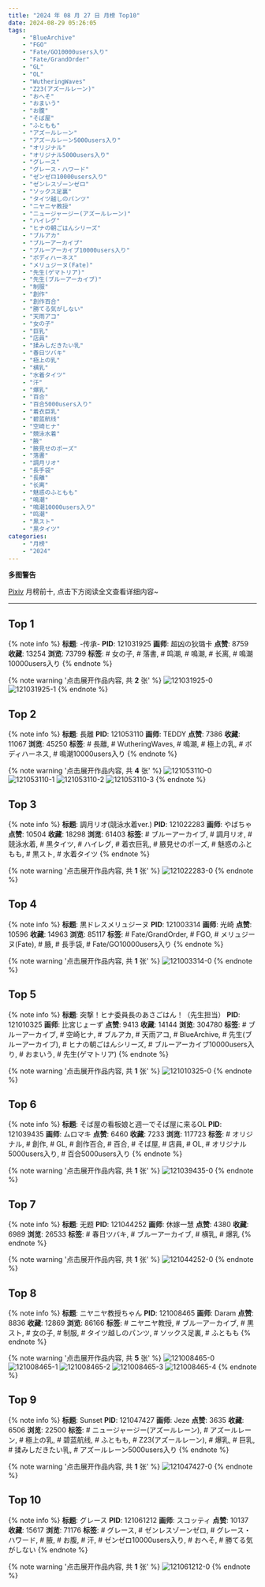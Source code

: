 ```yaml
---
title: "2024 年 08 月 27 日 月榜 Top10"
date: 2024-08-29 05:26:05
tags:
    - "BlueArchive"
    - "FGO"
    - "Fate/GO10000users入り"
    - "Fate/GrandOrder"
    - "GL"
    - "OL"
    - "WutheringWaves"
    - "Z23(アズールレーン)"
    - "おへそ"
    - "おまいう"
    - "お腹"
    - "そば屋"
    - "ふともも"
    - "アズールレーン"
    - "アズールレーン5000users入り"
    - "オリジナル"
    - "オリジナル5000users入り"
    - "グレース"
    - "グレース・ハワード"
    - "ゼンゼロ10000users入り"
    - "ゼンレスゾーンゼロ"
    - "ソックス足裏"
    - "タイツ越しのパンツ"
    - "ニヤニヤ教授"
    - "ニュージャージー(アズールレーン)"
    - "ハイレグ"
    - "ヒナの朝ごはんシリーズ"
    - "ブルアカ"
    - "ブルーアーカイブ"
    - "ブルーアーカイブ10000users入り"
    - "ボディハーネス"
    - "メリュジーヌ(Fate)"
    - "先生(ゲマトリア)"
    - "先生(ブルーアーカイブ)"
    - "制服"
    - "創作"
    - "創作百合"
    - "勝てる気がしない"
    - "天雨アコ"
    - "女の子"
    - "巨乳"
    - "店員"
    - "揉みしだきたい乳"
    - "春日ツバキ"
    - "極上の乳"
    - "横乳"
    - "水着タイツ"
    - "汗"
    - "爆乳"
    - "百合"
    - "百合5000users入り"
    - "着衣巨乳"
    - "碧蓝航线"
    - "空崎ヒナ"
    - "競泳水着"
    - "腋"
    - "腋見せのポーズ"
    - "落書"
    - "調月リオ"
    - "長手袋"
    - "長離"
    - "长离"
    - "魅惑のふともも"
    - "鳴潮"
    - "鳴潮10000users入り"
    - "鸣潮"
    - "黒スト"
    - "黒タイツ"
categories:
    - "月榜"
    - "2024"
---
```


<i class="fa fa-triangle-exclamation"></i>**多图警告**<i class="fa fa-triangle-exclamation"></i>

[Pixiv](https://www.pixiv.net/) 月榜前十, 点击下方阅读全文查看详细内容~

<!-- more -->

---

## Top 1

{% note info %}
**标题**: -传承-
**PID**: 121031925 **画师**: 超凶の狄璐卡
**点赞**: 8759 **收藏**: 13254 **浏览**: 73799
**标签**: # 女の子, # 落書, # 鸣潮, # 鳴潮, # 长离, # 鳴潮10000users入り
{% endnote %}

{% note warning '点击展开作品内容, 共 **2** 张' %}
![121031925-0](https://i.pixiv.re/img-original/img/2024/07/31/00/01/09/121031925_p0.jpg)
![121031925-1](https://i.pixiv.re/img-original/img/2024/07/31/00/01/09/121031925_p1.jpg)
{% endnote %}

## Top 2

{% note info %}
**标题**: 長離
**PID**: 121053110 **画师**: TEDDY
**点赞**: 7386 **收藏**: 11067 **浏览**: 45250
**标签**: # 長離, # WutheringWaves, # 鳴潮, # 極上の乳, # ボディハーネス, # 鳴潮10000users入り
{% endnote %}

{% note warning '点击展开作品内容, 共 **4** 张' %}
![121053110-0](https://i.pixiv.re/img-original/img/2024/08/01/20/33/07/121053110_p0.jpg)
![121053110-1](https://i.pixiv.re/img-original/img/2024/08/01/20/33/07/121053110_p1.jpg)
![121053110-2](https://i.pixiv.re/img-original/img/2024/08/01/20/33/07/121053110_p2.jpg)
![121053110-3](https://i.pixiv.re/img-original/img/2024/08/01/20/33/07/121053110_p3.jpg)
{% endnote %}

## Top 3

{% note info %}
**标题**: 調月リオ(競泳水着ver.)
**PID**: 121022283 **画师**: やばちゃ
**点赞**: 10504 **收藏**: 18298 **浏览**: 61403
**标签**: # ブルーアーカイブ, # 調月リオ, # 競泳水着, # 黒タイツ, # ハイレグ, # 着衣巨乳, # 腋見せのポーズ, # 魅惑のふともも, # 黒スト, # 水着タイツ
{% endnote %}

{% note warning '点击展开作品内容, 共 **1** 张' %}
![121022283-0](https://i.pixiv.re/img-original/img/2024/07/30/19/01/03/121022283_p0.png)
{% endnote %}

## Top 4

{% note info %}
**标题**: 黒ドレスメリュジーヌ
**PID**: 121003314 **画师**: 光崎
**点赞**: 10596 **收藏**: 14963 **浏览**: 85117
**标签**: # Fate/GrandOrder, # FGO, # メリュジーヌ(Fate), # 腋, # 長手袋, # Fate/GO10000users入り
{% endnote %}

{% note warning '点击展开作品内容, 共 **1** 张' %}
![121003314-0](https://i.pixiv.re/img-original/img/2024/07/30/00/00/31/121003314_p0.png)
{% endnote %}

## Top 5

{% note info %}
**标题**: 突撃！ヒナ委員長のあさごはん！（先生担当）
**PID**: 121010325 **画师**: 比宮じょーず
**点赞**: 9413 **收藏**: 14144 **浏览**: 304780
**标签**: # ブルーアーカイブ, # 空崎ヒナ, # ブルアカ, # 天雨アコ, # BlueArchive, # 先生(ブルーアーカイブ), # ヒナの朝ごはんシリーズ, # ブルーアーカイブ10000users入り, # おまいう, # 先生(ゲマトリア)
{% endnote %}

{% note warning '点击展开作品内容, 共 **1** 张' %}
![121010325-0](https://i.pixiv.re/img-original/img/2024/07/30/06/55/49/121010325_p0.png)
{% endnote %}

## Top 6

{% note info %}
**标题**: そば屋の看板娘と週一でそば屋に来るOL
**PID**: 121039435 **画师**: ムロマキ
**点赞**: 6460 **收藏**: 7233 **浏览**: 117723
**标签**: # オリジナル, # 創作, # GL, # 創作百合, # 百合, # そば屋, # 店員, # OL, # オリジナル5000users入り, # 百合5000users入り
{% endnote %}

{% note warning '点击展开作品内容, 共 **1** 张' %}
![121039435-0](https://i.pixiv.re/img-original/img/2024/07/31/07/40/53/121039435_p0.jpg)
{% endnote %}

## Top 7

{% note info %}
**标题**: 无题
**PID**: 121044252 **画师**: 休嫁一慧
**点赞**: 4380 **收藏**: 6989 **浏览**: 26533
**标签**: # 春日ツバキ, # ブルーアーカイブ, # 横乳, # 爆乳
{% endnote %}

{% note warning '点击展开作品内容, 共 **1** 张' %}
![121044252-0](https://i.pixiv.re/img-original/img/2024/07/31/13/06/39/121044252_p0.png)
{% endnote %}

## Top 8

{% note info %}
**标题**: ニヤニヤ教授ちゃん
**PID**: 121008465 **画师**: Daram
**点赞**: 8836 **收藏**: 12869 **浏览**: 86166
**标签**: # ニヤニヤ教授, # ブルーアーカイブ, # 黒スト, # 女の子, # 制服, # タイツ越しのパンツ, # ソックス足裏, # ふともも
{% endnote %}

{% note warning '点击展开作品内容, 共 **5** 张' %}
![121008465-0](https://i.pixiv.re/img-original/img/2024/07/31/03/25/35/121008465_p0.jpg)
![121008465-1](https://i.pixiv.re/img-original/img/2024/07/31/03/25/35/121008465_p1.jpg)
![121008465-2](https://i.pixiv.re/img-original/img/2024/07/31/03/25/35/121008465_p2.jpg)
![121008465-3](https://i.pixiv.re/img-original/img/2024/07/31/03/25/35/121008465_p3.jpg)
![121008465-4](https://i.pixiv.re/img-original/img/2024/07/31/03/25/35/121008465_p4.jpg)
{% endnote %}

## Top 9

{% note info %}
**标题**: Sunset
**PID**: 121047427 **画师**: Jeze
**点赞**: 3635 **收藏**: 6506 **浏览**: 22500
**标签**: # ニュージャージー(アズールレーン), # アズールレーン, # 極上の乳, # 碧蓝航线, # ふともも, # Z23(アズールレーン), # 爆乳, # 巨乳, # 揉みしだきたい乳, # アズールレーン5000users入り
{% endnote %}

{% note warning '点击展开作品内容, 共 **1** 张' %}
![121047427-0](https://i.pixiv.re/img-original/img/2024/07/31/16/15/39/121047427_p0.png)
{% endnote %}

## Top 10

{% note info %}
**标题**: グレース
**PID**: 121061212 **画师**: スコッティ
**点赞**: 10137 **收藏**: 15617 **浏览**: 71176
**标签**: # グレース, # ゼンレスゾーンゼロ, # グレース・ハワード, # 腋, # お腹, # 汗, # ゼンゼロ10000users入り, # おへそ, # 勝てる気がしない
{% endnote %}

{% note warning '点击展开作品内容, 共 **1** 张' %}
![121061212-0](https://i.pixiv.re/img-original/img/2024/08/01/00/00/27/121061212_p0.jpg)
{% endnote %}
